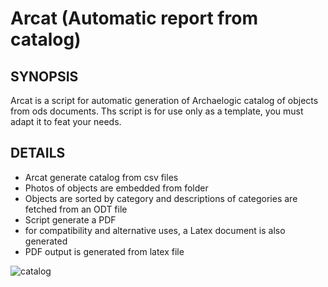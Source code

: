 # Arcat (Automatic report from catalog)

## SYNOPSIS

Arcat is a script for automatic generation of Archaelogic catalog of objects from ods documents. 
Ths script is for use only as a template, you must adapt it to feat your needs.

## DETAILS
* Arcat generate catalog from csv files
* Photos of objects are embedded from folder
* Objects are sorted by category and descriptions of categories are fetched from an ODT file
* Script generate a PDF
* for compatibility and alternative uses, a Latex document is also generated
* PDF output is generated from latex file

![catalog]("https://github.com/Raiden1024/Arcat/tree/main/assets/Capture.png")

